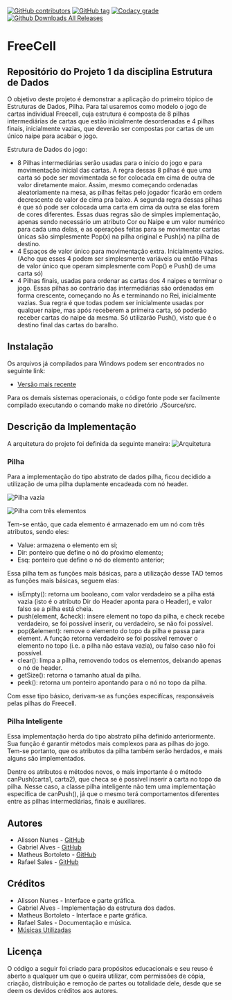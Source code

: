 [![GitHub contributors](https://img.shields.io/github/contributors/Alynva/FreeCell.svg)](https://github.com/Alynva/FreeCell/graphs/contributors) [![GitHub tag](https://img.shields.io/github/tag/Alynva/FreeCell.svg)](https://github.com/Alynva/FreeCell/tags) [![Codacy grade](https://img.shields.io/codacy/grade/ad0f531c54c748269e35392ea2f79756.svg)](https://www.codacy.com/app/Alynva/FreeCell?utm_source=github.com&amp;utm_medium=referral&amp;utm_content=Alynva/FreeCell&amp;utm_campaign=Badge_Grade) [![Github Downloads All Releases](https://img.shields.io/github/downloads/Alynva/FreeCell/total.svg)](https://github.com/Alynva/FreeCell/releases/latest)

# FreeCell

## Repositório do Projeto 1 da disciplina Estrutura de Dados

O objetivo deste projeto é demonstrar a aplicação do primeiro tópico de Estruturas de Dados, Pilha. Para tal usaremos como modelo o jogo de cartas individual Freecell, cuja estrutura é composta de 8 pilhas intermediárias de cartas que estão inicialmente desordenadas e 4 pilhas finais, inicialmente vazias, que deverão ser compostas por cartas de um único naipe para acabar o jogo.

Estrutura de Dados do jogo:
- 8 Pilhas intermediárias serão usadas para o início do jogo e para movimentação inicial das cartas. A regra dessas 8 pilhas é que uma carta só pode ser movimentada se for colocada em cima de outra de valor diretamente maior. Assim, mesmo começando ordenadas aleatoriamente na mesa, as pilhas feitas pelo jogador ficarão em ordem decrescente de valor de cima pra baixo. A segunda regra dessas pilhas é que só pode ser colocada uma carta em cima da outra se elas forem de cores diferentes. Essas duas regras são de simples implementação, apenas sendo necessário um atributo Cor ou Naipe e um valor numérico para cada uma delas, e as operações feitas para se movimentar cartas únicas são simplesmente Pop(x) na pilha original e Push(x) na pilha de destino.
- 4 Espaços de valor único para movimentação extra. Inicialmente vazios. (Acho que esses 4 podem ser simplesmente variáveis ou então Pilhas de valor único que operam simplesmente com Pop() e Push() de uma carta só)
- 4 Pilhas finais, usadas para ordenar as cartas dos 4 naipes e terminar o jogo. Essas pilhas ao contrário das intermediárias são ordenadas em forma crescente, começando no Ás e terminando no Rei, inicialmente vazias. Sua regra é que todas podem ser inicialmente usadas por qualquer naipe, mas após receberem a primeira carta, só poderão receber cartas do naipe da mesma. Só utilizarão Push(), visto que é o destino final das cartas do baralho.

## Instalação
Os arquivos já compilados para Windows podem ser encontrados no seguinte link:
* [Versão mais recente](https://github.com/Alynva/FreeCell/releases/latest)

Para os demais sistemas operacionais, o código fonte pode ser facilmente compilado executando o comando make no diretório ./Source/src.

## Descrição da Implementação

A arquitetura do projeto foi definida da seguinte maneira:
![Arquitetura](https://dl.dropboxusercontent.com/sh/t21x4vitadfju4f/AAA2lfdd8XpLXPE-4lbL6pcja/Freecell/arquitetura.png?dl=0)

### Pilha
Para a implementação do tipo abstrato de dados pilha, ficou decidido a utilização de uma pilha duplamente encadeada com nó header.

![Pilha vazia](https://dl.dropboxusercontent.com/sh/t21x4vitadfju4f/AACFp7c9owqJjeheMEUKR8Cga/Freecell/fila2.png?dl=0)

![Pilha com três elementos](https://dl.dropboxusercontent.com/sh/t21x4vitadfju4f/AADT-urACh2Yyr-EMwvzeUQga/Freecell/fila.png?dl=0)

Tem-se então, que cada elemento é armazenado em um nó com três atributos, sendo eles:
* Value: armazena o elemento em si;
* Dir: ponteiro que define o nó do pŕoximo elemento;
* Esq: ponteiro que define o nó do elemento anterior;

Essa pilha tem as funções mais básicas, para a utilização desse TAD temos as funções mais básicas, seguem elas:
* isEmpty(): retorna um booleano, com valor verdadeiro se a pilha está vazia (isto é o atributo Dir do Header aponta para o Header), e valor falso se a pilha está cheia.
* push(element, &check): insere element no topo da pilha, e check recebe verdadeiro, se foi possível inserir, ou verdadeiro, se não foi possível.
* pop(&element): remove o elemento do topo da pilha e passa para element. A função retorna verdadeiro se foi possível remover o elemento no topo (i.e. a pilha não estava vazia), ou falso caso não foi possível.
* clear(): limpa a pilha, removendo todos os elementos, deixando apenas o nó de header.
* getSize(): retorna o tamanho atual da pilha.
* peek(): retorna um ponteiro apontando para o nó no topo da pilha.

Com esse tipo básico, derivam-se as funções especifícas, responsáveis pelas pilhas do Freecell.

### Pilha Inteligente
Essa implementação herda do tipo abstrato pilha definido anteriormente. Sua função é garantir métodos mais complexos para as pilhas do jogo. Tem-se portanto, que os atributos da pilha também serão herdados, e mais alguns são implementados.

Dentre os atributos e métodos novos, o mais importante é o método canPush(carta1, carta2), que checa se é possível inserir a carta no topo da pilha. Nesse caso, a classe pilha inteligente não tem uma implementação específica de canPush(), já que o mesmo terá comportamentos diferentes entre as pilhas intermediárias, finais e auxiliares.

## Autores
* Alisson Nunes - [GitHub](https://github.com/Alynva)
* Gabriel Alves - [GitHub](https://github.com/CptSpookz)
* Matheus Bortoleto - [GitHub](https://github.com/explodingnuggets)
* Rafael Sales - [GitHub](https://github.com/rsaless)

## Créditos
* Alisson Nunes - Interface e parte gráfica.
* Gabriel Alves - Implementação da estrutura dos dados.
* Matheus Bortoleto - Interface e parte gráfica.
* Rafael Sales - Documentação e música.
* [Músicas Utilizadas](https://www.youtube.com/channel/UCn4HDI02U4f3VEsghRX7dRw)

## Licença
O código a seguir foi criado para propósitos educacionais e seu reuso é aberto a qualquer um que o queira utilizar, com permissões de cópia, criação, distribuição e remoção de partes ou totalidade dele, desde que se deem os devidos créditos aos autores.
